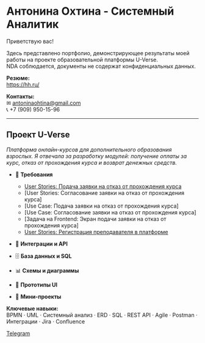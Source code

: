 # Антонина Охтина  - Системный Аналитик
Приветствую вас!

Здесь представлено портфолио, демонстрирующее результаты моей работы на проекте образовательной платформы U-Verse.  
NDA соблюдается, документы не содержат конфиденциальных данных.

**Резюме:**  
https://hh.ru/

**Контакты:**  
✉ antoninaohtina@gmail.com  
📞 +7 (909) 950-15-96

---
## Проект U-Verse  
*Платформа онлайн-курсов для дополнительного образования взрослых. Я отвечала за разработку модулей: получение оплаты за курс, отказ от прохождения курса и возврат денежных средств.*
  
- 📄 **Требования**
  - [User Stories: Подача заявки на отказ от прохождения курса](https://github.com/AntoninaAO/Antonina-Ohtina/blob/main/%5BAO%5D%20US_1.pdf)
  - [User Stories: Согласование заявки на отказ от прохождения курса]
  - [Use Case: Подача заявки на отказ от прохождения курса]
  - [Use Case: Согласование заявки на отказ от прохождения курса]
  - [Задача на Frontend: Экран подачи заявки на отказ от прохождения курса]
  - [User Stories: Регистрация преподавателя в платформе](https://github.com/getanalyst/U-Verse/blob/main/docs/UserStories.md)
 
- 🔗 **Интеграции и API**  
 
- 🗄 **База данных и SQL**  
  
- 📊 **Схемы и диаграммы**  
 
- 🎨 **Прототипы UI**  
  
- 🚀 **Мини-проекты**  
  
**Ключевые навыки:**  
BPMN · UML · Системный анализ · ERD · SQL · REST API · Agile · Postman · Интеграции · Jira · Confluence

[Telegram](https://t.me/Antonina_Kostelova)
